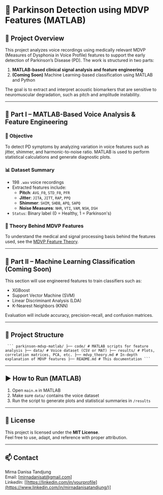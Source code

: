 # 🧠 Parkinson Detection using MDVP Features (MATLAB)

## 📌 Project Overview

This project analyzes voice recordings using medically relevant MDVP (Measures of Dysphonia in Voice Profile) features to support the early detection of Parkinson’s Disease (PD). The work is structured in two parts:

1. **MATLAB-based clinical signal analysis and feature engineering**
2. **(Coming Soon)** Machine Learning-based classification using MATLAB and Python

The goal is to extract and interpret acoustic biomarkers that are sensitive to neuromuscular degradation, such as pitch and amplitude instability.

---

## 🧮 Part I – MATLAB-Based Voice Analysis & Feature Engineering

### 🎯 Objective

To detect PD symptoms by analyzing variation in voice features such as jitter, shimmer, and harmonic-to-noise ratio. MATLAB is used to perform statistical calculations and generate diagnostic plots.

### 📊 Dataset Summary

- 198 `.wav` voice recordings  
- Extracted features include:
  - **Pitch**: `AVG_F0`, `STD_F0`, `PFR`
  - **Jitter**: `JITA`, `JITT`, `RAP`, `PPQ`
  - **Shimmer**: `SHIM`, `SHDB`, `APQ`, `SAPQ`
  - **Noise Measures**: `NHR`, `VTI`, `VAM`, `NSH`, `DSH`
- `Status`: Binary label (0 = Healthy, 1 = Parkinson's)

### 📘 Theory Behind MDVP Features

To understand the medical and signal processing basis behind the features used, see the [MDVP Feature Theory](mdvp_theory.md).

---

## 🤖 Part II – Machine Learning Classification (Coming Soon)

This section will use engineered features to train classifiers such as:
- XGBoost
- Support Vector Machine (SVM)
- Linear Discriminant Analysis (LDA)
- K-Nearest Neighbors (KNN)

Evaluation will include accuracy, precision-recall, and confusion matrices.

---

## 📁 Project Structure

<pre><code> ``` parkinson-mdvp-matlab/ ├── code/ # MATLAB scripts for feature analysis ├── data/ # Voice dataset (CSV or MAT) ├── results/ # Plots, correlation matrices, PCA, etc. ├── mdvp_theory.md # In-depth explanation of MDVP features ├── README.md # This documentation ``` </code></pre>


---

## ▶️ How to Run (MATLAB)

1. Open `main.m` in MATLAB
2. Make sure `data/` contains the voice dataset
3. Run the script to generate plots and statistical summaries in `/results`

---

## 📄 License

This project is licensed under the **MIT License**.  
Feel free to use, adapt, and reference with proper attribution.

---

## 📫 Contact

Mirna Danisa Tandjung  
Email: [mirnadanisat@gmail.com]  
LinkedIn: [[https://linkedin.com/in/yourprofile](https://www.linkedin.com/in/mirnadanisatandjung/)]
